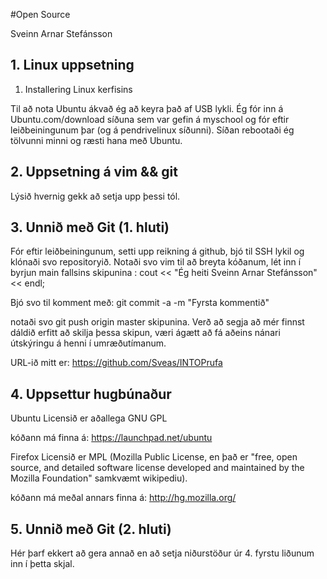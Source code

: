 #Open Source

Sveinn Arnar Stefánsson

## 1. Linux uppsetning

1. Installering Linux kerfisins

Til að nota Ubuntu ákvað ég að keyra það af USB lykli. Ég fór inn á Ubuntu.com/download síðuna sem var gefin á myschool og fór eftir leiðbeiningunum þar (og á pendrivelinux síðunni). Síðan rebootaði ég tölvunni minni og ræsti hana með Ubuntu.


## 2. Uppsetning á vim && git

Lýsið hvernig gekk að setja upp þessi tól.

## 3. Unnið með Git (1. hluti)

Fór eftir leiðbeiningunum, setti upp reikning á github, bjó til SSH lykil og klónaði svo repositoryið. Notaði svo vim til að breyta kóðanum, lét inn í byrjun main fallsins skipunina : cout << "Ég heiti Sveinn Arnar Stefánsson" << endl;

Bjó svo til komment með: git commit -a -m "Fyrsta kommentið"

notaði svo git push origin master skipunina. Verð að segja að mér finnst dáldið erfitt að skilja þessa skipun, væri ágætt að fá aðeins nánari útskýringu á henni í umræðutímanum.

URL-ið mitt er: https://github.com/Sveas/INTOPrufa


## 4. Uppsettur hugbúnaður

Ubuntu   Licensið er aðallega GNU GPL 

kóðann má finna á: https://launchpad.net/ubuntu

Firefox   Licensið er MPL (Mozilla Public License, en það er "free, open source, and detailed software license developed and maintained by the Mozilla Foundation" samkvæmt wikipediu). 

kóðann má meðal annars finna á: http://hg.mozilla.org/

## 5. Unnið með Git (2. hluti)

Hér þarf ekkert að gera annað en að setja niðurstöður úr 4. fyrstu liðunum inn í þetta skjal.
